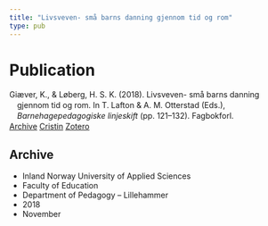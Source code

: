 ```yaml
---
title: "Livsveven- små barns danning gjennom tid og rom"
type: pub
---
```

<h1>Publication</h1>
<article id="csl-bib-container-V5ZYDV77" class="csl-bib-container">
  <div class="csl-bib-body" style="line-height: 1.35; padding-left: 1em; text-indent:-1em;">
  <div class="csl-entry">Gi&#xE6;ver, K., &amp; L&#xF8;berg, H. S. K. (2018). Livsveven- sm&#xE5; barns danning gjennom tid og rom. In T. Lafton &amp; A. M. Otterstad (Eds.), <i>Barnehagepedagogiske linjeskift</i> (pp. 121&#x2013;132). Fagbokforl.</div>
</div>
  <div class="csl-bib-buttons">
    <a href="#taxonomy-article-V5ZYDV77" class="csl-bib-button">Archive</a>
    <a href="https://app.cristin.no/results/show.jsf?id=1637786" alt="Cristin URL" class="csl-bib-button">Cristin</a>
    <a href="http://zotero.org/groups/5022929/items/V5ZYDV77" alt="Zotero URL" class="csl-bib-button">Zotero</a>
  </div>
  <div id="csl-bib-meta-container-V5ZYDV77"></div>
</article>
<div id="csl-bib-meta-V5ZYDV77" class="csl-bib-meta">
  <article id="taxonomy-article-V5ZYDV77" class="taxonomy-article">
    <h1>Archive</h1>
    <ul>
      <li>Inland Norway University of Applied Sciences</li>
      <li>Faculty of Education</li>
      <li>Department of Pedagogy – Lillehammer</li>
      <li>2018</li>
      <li>November</li>
    </ul>
  </article>
</div>
